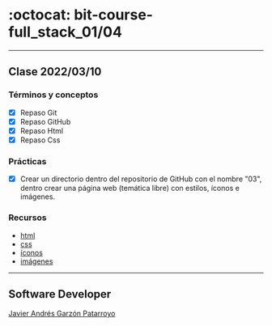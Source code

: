 # :octocat: bit-course-full_stack_01/04
- - -
## Clase 2022/03/10
### Términos y conceptos
* [x] Repaso Git
* [x] Repaso GitHub
* [x] Repaso Html
* [x] Repaso Css
### Prácticas
* [x] Crear un directorio dentro del repositorio de GitHub con el nombre "03", 
dentro crear una página web (temática libre) con estilos, íconos e imágenes.
### Recursos
* [html](https://htmlreference.io/)
* [css](https://cssreference.io/)
* [íconos](https://fontawesome.com/)
* [imágenes](https://unsplash.com/)
- - -
## Software Developer
[Javier Andrés Garzón Patarroyo](https://javierandres.dev)
